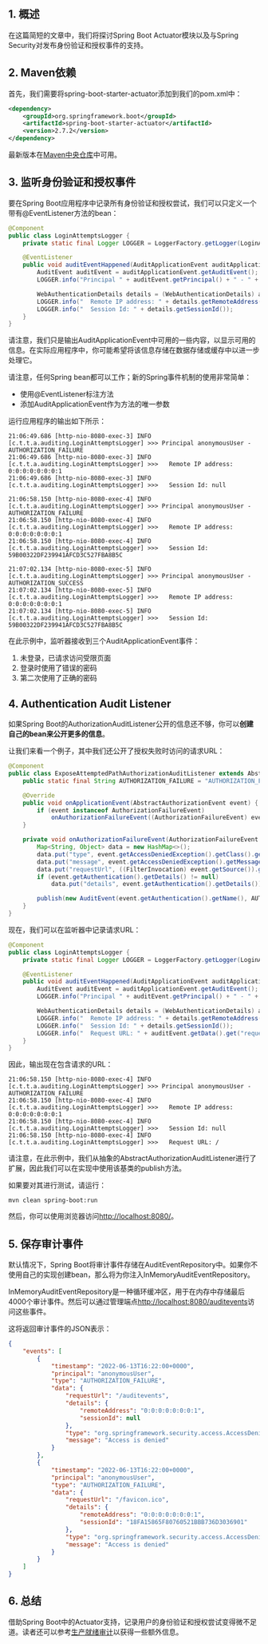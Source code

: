 ## 1. 概述

在这篇简短的文章中，我们将探讨Spring Boot Actuator模块以及与Spring Security对发布身份验证和授权事件的支持。

## 2. Maven依赖

首先，我们需要将spring-boot-starter-actuator添加到我们的pom.xml中：

```xml
<dependency>
    <groupId>org.springframework.boot</groupId>
    <artifactId>spring-boot-starter-actuator</artifactId>
    <version>2.7.2</version>
</dependency>
```

最新版本在[Maven中央仓库](https://central.sonatype.com/artifact/org.springframework.boot/spring-boot-starter-actuator/3.0.3)中可用。

## 3. 监听身份验证和授权事件

要在Spring Boot应用程序中记录所有身份验证和授权尝试，我们可以只定义一个带有@EventListener方法的bean：

```java
@Component
public class LoginAttemptsLogger {
    private static final Logger LOGGER = LoggerFactory.getLogger(LoginAttemptsLogger.class);

    @EventListener
    public void auditEventHappened(AuditApplicationEvent auditApplicationEvent) {
        AuditEvent auditEvent = auditApplicationEvent.getAuditEvent();
        LOGGER.info("Principal " + auditEvent.getPrincipal() + " - " + auditEvent.getType());

        WebAuthenticationDetails details = (WebAuthenticationDetails) auditEvent.getData().get("details");
        LOGGER.info("  Remote IP address: " + details.getRemoteAddress());
        LOGGER.info("  Session Id: " + details.getSessionId());
    }
}
```

请注意，我们只是输出AuditApplicationEvent中可用的一些内容，以显示可用的信息。在实际应用程序中，你可能希望将该信息存储在数据存储或缓存中以进一步处理它。

请注意，任何Spring bean都可以工作；新的Spring事件机制的使用非常简单：

+ 使用@EventListener标注方法
+ 添加AuditApplicationEvent作为方法的唯一参数

运行应用程序的输出如下所示：

```shell
21:06:49.686 [http-nio-8080-exec-3] INFO  [c.t.t.a.auditing.LoginAttemptsLogger] >>> Principal anonymousUser - AUTHORIZATION_FAILURE 
21:06:49.686 [http-nio-8080-exec-3] INFO  [c.t.t.a.auditing.LoginAttemptsLogger] >>>   Remote IP address: 0:0:0:0:0:0:0:1 
21:06:49.686 [http-nio-8080-exec-3] INFO  [c.t.t.a.auditing.LoginAttemptsLogger] >>>   Session Id: null 

21:06:58.150 [http-nio-8080-exec-4] INFO  [c.t.t.a.auditing.LoginAttemptsLogger] >>> Principal anonymousUser - AUTHORIZATION_FAILURE 
21:06:58.150 [http-nio-8080-exec-4] INFO  [c.t.t.a.auditing.LoginAttemptsLogger] >>>   Remote IP address: 0:0:0:0:0:0:0:1 
21:06:58.150 [http-nio-8080-exec-4] INFO  [c.t.t.a.auditing.LoginAttemptsLogger] >>>   Session Id: 59B00322DF239941AFCD3C527FBA8B5C 

21:07:02.134 [http-nio-8080-exec-5] INFO  [c.t.t.a.auditing.LoginAttemptsLogger] >>> Principal anonymousUser - AUTHORIZATION_SUCCESS 
21:07:02.134 [http-nio-8080-exec-5] INFO  [c.t.t.a.auditing.LoginAttemptsLogger] >>>   Remote IP address: 0:0:0:0:0:0:0:1 
21:07:02.134 [http-nio-8080-exec-5] INFO  [c.t.t.a.auditing.LoginAttemptsLogger] >>>   Session Id: 59B00322DF239941AFCD3C527FBA8B5C 
```

在此示例中，监听器接收到三个AuditApplicationEvent事件：

1. 未登录，已请求访问受限页面
2. 登录时使用了错误的密码
3. 第二次使用了正确的密码

## 4. Authentication Audit Listener

如果Spring Boot的AuthorizationAuditListener公开的信息还不够，你可以**创建自己的bean来公开更多的信息**。

让我们来看一个例子，其中我们还公开了授权失败时访问的请求URL：

```java
@Component
public class ExposeAttemptedPathAuthorizationAuditListener extends AbstractAuthorizationAuditListener {
    public static final String AUTHORIZATION_FAILURE = "AUTHORIZATION_FAILURE";

    @Override
    public void onApplicationEvent(AbstractAuthorizationEvent event) {
        if (event instanceof AuthorizationFailureEvent)
            onAuthorizationFailureEvent((AuthorizationFailureEvent) event);
    }

    private void onAuthorizationFailureEvent(AuthorizationFailureEvent event) {
        Map<String, Object> data = new HashMap<>();
        data.put("type", event.getAccessDeniedException().getClass().getName());
        data.put("message", event.getAccessDeniedException().getMessage());
        data.put("requestUrl", ((FilterInvocation) event.getSource()).getRequestUrl());
        if (event.getAuthentication().getDetails() != null)
            data.put("details", event.getAuthentication().getDetails());

        publish(new AuditEvent(event.getAuthentication().getName(), AUTHORIZATION_FAILURE, data));
    }
}
```

现在，我们可以在监听器中记录请求URL：

```java
@Component
public class LoginAttemptsLogger {
    private static final Logger LOGGER = LoggerFactory.getLogger(LoginAttemptsLogger.class);

    @EventListener
    public void auditEventHappened(AuditApplicationEvent auditApplicationEvent) {
        AuditEvent auditEvent = auditApplicationEvent.getAuditEvent();
        LOGGER.info("Principal " + auditEvent.getPrincipal() + " - " + auditEvent.getType());

        WebAuthenticationDetails details = (WebAuthenticationDetails) auditEvent.getData().get("details");
        LOGGER.info("  Remote IP address: " + details.getRemoteAddress());
        LOGGER.info("  Session Id: " + details.getSessionId());
        LOGGER.info("  Request URL: " + auditEvent.getData().get("requestUrl"));
    }
}
```

因此，输出现在包含请求的URL：

```shell
21:06:58.150 [http-nio-8080-exec-4] INFO  [c.t.t.a.auditing.LoginAttemptsLogger] >>> Principal anonymousUser - AUTHORIZATION_FAILURE 
21:06:58.150 [http-nio-8080-exec-4] INFO  [c.t.t.a.auditing.LoginAttemptsLogger] >>>   Remote IP address: 0:0:0:0:0:0:0:1 
21:06:58.150 [http-nio-8080-exec-4] INFO  [c.t.t.a.auditing.LoginAttemptsLogger] >>>   Session Id: null 
21:06:58.150 [http-nio-8080-exec-4] INFO  [c.t.t.a.auditing.LoginAttemptsLogger] >>>   Request URL: /
```

请注意，在此示例中，我们从抽象的AbstractAuthorizationAuditListener进行了扩展，因此我们可以在实现中使用该基类的publish方法。

如果要对其进行测试，请运行：

```shell
mvn clean spring-boot:run
```

然后，你可以使用浏览器访问[http://localhost:8080/](http://localhost:8080/)。

## 5. 保存审计事件

默认情况下，Spring Boot将审计事件存储在AuditEventRepository中。如果你不使用自己的实现创建bean，那么将为你注入InMemoryAuditEventRepository。

InMemoryAuditEventRepository是一种循环缓冲区，用于在内存中存储最后4000个审计事件。然后可以通过管理端点[http://localhost:8080/auditevents](http://localhost:8080/auditevents)访问这些事件。

这将返回审计事件的JSON表示：

```json
{
    "events": [
        {
            "timestamp": "2022-06-13T16:22:00+0000",
            "principal": "anonymousUser",
            "type": "AUTHORIZATION_FAILURE",
            "data": {
                "requestUrl": "/auditevents",
                "details": {
                    "remoteAddress": "0:0:0:0:0:0:0:1",
                    "sessionId": null
                },
                "type": "org.springframework.security.access.AccessDeniedException",
                "message": "Access is denied"
            }
        },
        {
            "timestamp": "2022-06-13T16:22:00+0000",
            "principal": "anonymousUser",
            "type": "AUTHORIZATION_FAILURE",
            "data": {
                "requestUrl": "/favicon.ico",
                "details": {
                    "remoteAddress": "0:0:0:0:0:0:0:1",
                    "sessionId": "18FA15865F80760521BBB736D3036901"
                },
                "type": "org.springframework.security.access.AccessDeniedException",
                "message": "Access is denied"
            }
        }
    ]
}
```

## 6. 总结

借助Spring Boot中的Actuator支持，记录用户的身份验证和授权尝试变得微不足道。读者还可以参考[生产就绪审计](http://docs.spring.io/spring-boot/docs/current/reference/html/production-ready-auditing.html)以获得一些额外信息。